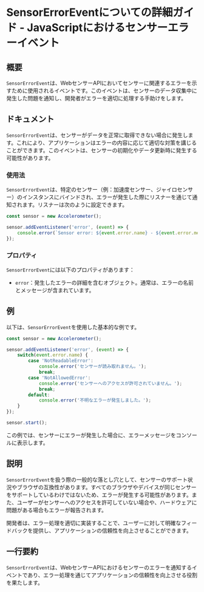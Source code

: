 <!--
Meta Description: # SensorErrorEventについての詳細ガイド - JavaScriptにおけるセンサーエラーイベント ## 概要 `SensorErrorEvent`は、WebセンサーAPIにおいてセンサーに関連するエラーを示すために使用されるイベントです。このイベントは、センサーのデータ収集中に発生し...
Meta Keywords: error, sensorerrorevent, sensor, event, console
-->

# SensorErrorEventについての詳細ガイド - JavaScriptにおけるセンサーエラーイベント

## 概要
`SensorErrorEvent`は、WebセンサーAPIにおいてセンサーに関連するエラーを示すために使用されるイベントです。このイベントは、センサーのデータ収集中に発生した問題を通知し、開発者がエラーを適切に処理する手助けをします。

## ドキュメント
`SensorErrorEvent`は、センサーがデータを正常に取得できない場合に発生します。これにより、アプリケーションはエラーの内容に応じて適切な対策を講じることができます。このイベントは、センサーの初期化やデータ更新時に発生する可能性があります。

### 使用法
`SensorErrorEvent`は、特定のセンサー（例：加速度センサー、ジャイロセンサー）のインスタンスにバインドされ、エラーが発生した際にリスナーを通じて通知されます。リスナーは次のように設定できます。

```javascript
const sensor = new Accelerometer();

sensor.addEventListener('error', (event) => {
    console.error(`Sensor error: ${event.error.name} - ${event.error.message}`);
});
```

### プロパティ
`SensorErrorEvent`には以下のプロパティがあります：
- `error`：発生したエラーの詳細を含むオブジェクト。通常は、エラーの名前とメッセージが含まれています。

## 例
以下は、`SensorErrorEvent`を使用した基本的な例です。

```javascript
const sensor = new Accelerometer();

sensor.addEventListener('error', (event) => {
    switch(event.error.name) {
        case 'NotReadableError':
            console.error('センサーが読み取れません。');
            break;
        case 'NotAllowedError':
            console.error('センサーへのアクセスが許可されていません。');
            break;
        default:
            console.error('不明なエラーが発生しました。');
    }
});

sensor.start();
```

この例では、センサーにエラーが発生した場合に、エラーメッセージをコンソールに表示します。

## 説明
`SensorErrorEvent`を扱う際の一般的な落とし穴として、センサーのサポート状況やブラウザの互換性があります。すべてのブラウザやデバイスが同じセンサーをサポートしているわけではないため、エラーが発生する可能性があります。また、ユーザーがセンサーへのアクセスを許可していない場合や、ハードウェアに問題がある場合もエラーが報告されます。

開発者は、エラー処理を適切に実装することで、ユーザーに対して明確なフィードバックを提供し、アプリケーションの信頼性を向上させることができます。

## 一行要約
`SensorErrorEvent`は、WebセンサーAPIにおけるセンサーのエラーを通知するイベントであり、エラー処理を通じてアプリケーションの信頼性を向上させる役割を果たします。